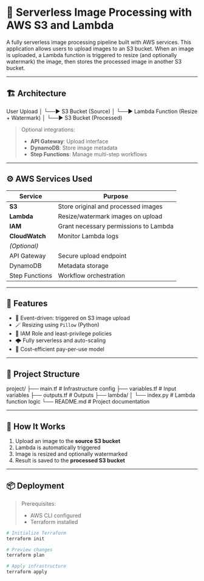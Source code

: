 # 📸 Serverless Image Processing with AWS S3 and Lambda

A fully serverless image processing pipeline built with AWS services. This application allows users to upload images to an S3 bucket. When an image is uploaded, a Lambda function is triggered to resize (and optionally watermark) the image, then stores the processed image in another S3 bucket.

---

## 🏗️ Architecture

User Upload
│
└──▶ S3 Bucket (Source)
│
└──▶ Lambda Function (Resize + Watermark)
│
└──▶ S3 Bucket (Processed)



> Optional integrations:
> - **API Gateway**: Upload interface
> - **DynamoDB**: Store image metadata
> - **Step Functions**: Manage multi-step workflows

---

## ⚙️ AWS Services Used

| Service         | Purpose                                  |
|-----------------|-------------------------------------------|
| **S3**          | Store original and processed images       |
| **Lambda**      | Resize/watermark images on upload         |
| **IAM**         | Grant necessary permissions to Lambda     |
| **CloudWatch**  | Monitor Lambda logs                       |
| *(Optional)*    |                                           |
| API Gateway     | Secure upload endpoint                    |
| DynamoDB        | Metadata storage                          |
| Step Functions  | Workflow orchestration                    |

---

## 🚀 Features

- 🔁 Event-driven: triggered on S3 image upload
- 🪄 Resizing using `Pillow` (Python)
- 🔐 IAM Role and least-privilege policies
- 🌩️ Fully serverless and auto-scaling
- 💸 Cost-efficient pay-per-use model

---

## 📁 Project Structure

project/
├── main.tf # Infrastructure config
├── variables.tf # Input variables
├── outputs.tf # Outputs
├── lambda/
│ └── index.py # Lambda function logic
└── README.md # Project documentation


---

## 🧪 How It Works

1. Upload an image to the **source S3 bucket**
2. Lambda is automatically triggered
3. Image is resized and optionally watermarked
4. Result is saved to the **processed S3 bucket**

---

## 📦 Deployment

> Prerequisites:
> - AWS CLI configured
> - Terraform installed

```bash
# Initialize Terraform
terraform init

# Preview changes
terraform plan

# Apply infrastructure
terraform apply
